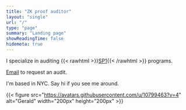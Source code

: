 ```yaml
---
title: "ZK proof auditor"
layout: "single"
url: "/"
type: "page"
summary: "Landing page"
showReadingTime: false
hidemeta: true
---
```


<!-- markdownlint-disable-next-line MD033 no-inline-html-->
I specialize in auditing {{< rawhtml >}}<a href="https://docs.succinct.xyz/docs/sp1/introduction" target="_blank" rel="noopener noreferrer">SP1</a>{{< /rawhtml >}} programs.  

[Email](mailto:k3otxk@geraldwenzel.com) to request an audit.

I'm based in NYC. Say hi if you see me around.

<!-- markdownlint-disable-next-line MD034 no-bare-urls-->
{{< figure src="https://avatars.githubusercontent.com/u/10799463?v=4" alt="Gerald" width="200px" height="200px" >}}
